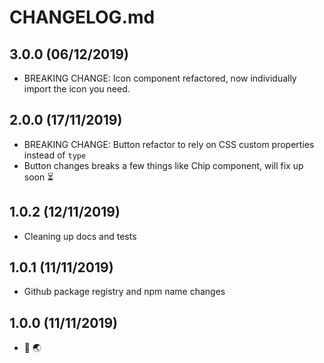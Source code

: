 # CHANGELOG.md

## 3.0.0 (06/12/2019)

- BREAKING CHANGE: Icon component refactored, now individually import the icon you need.


## 2.0.0 (17/11/2019)

- BREAKING CHANGE: Button refactor to rely on CSS custom properties instead of `type`
- Button changes breaks a few things like Chip component, will fix up soon ⏳


## 1.0.2 (12/11/2019)

- Cleaning up docs and tests


## 1.0.1 (11/11/2019)

- Github package registry and npm name changes


## 1.0.0 (11/11/2019)

- 👋 🌏
